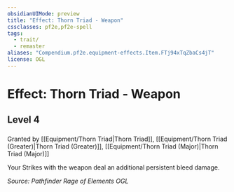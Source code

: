 ```yaml
---
obsidianUIMode: preview
title: "Effect: Thorn Triad - Weapon"
cssclasses: pf2e,pf2e-spell
tags:
  - trait/
  - remaster
aliases: "Compendium.pf2e.equipment-effects.Item.FTj94xTqZbaCs4jT"
license: OGL
---
```

# Effect: Thorn Triad - Weapon
## Level 4
### 






Granted by [[Equipment/Thorn Triad|Thorn Triad]], [[Equipment/Thorn Triad (Greater)|Thorn Triad (Greater)]], [[Equipment/Thorn Triad (Major)|Thorn Triad (Major)]]

Your Strikes with the weapon deal an additional persistent bleed damage.

*Source: Pathfinder Rage of Elements*
*OGL*